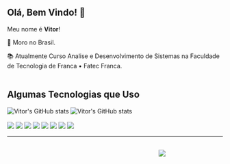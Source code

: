 ## Olá, Bem Vindo! 👋
 Meu nome é <b>Vitor</b>!

 

:house_with_garden: Moro no Brasil.

:books: Atualmente Curso Analise e Desenvolvimento de Sistemas na Faculdade de Tecnologia de Franca • Fatec Franca.
<br><br>
## Algumas Tecnologias que Uso
![Vitor's GitHub stats](https://github-readme-stats.vercel.app/api?username=mr-lops&theme=dark)
![Vitor's GitHub stats](https://github-readme-stats.vercel.app/api/top-langs/?username=mr-lops&theme=dark)
<br><br>
<img src="https://img.shields.io/badge/Python-3776AB?style=for-the-badge&logo=python&logoColor=white" />
<img src="https://img.shields.io/badge/C%2B%2B-00599C?style=for-the-badge&logo=c%2B%2B&logoColor=white" />
<img src="https://img.shields.io/badge/TensorFlow-FF6F00?style=for-the-badge&logo=TensorFlow&logoColor=white" />
<img src="https://img.shields.io/badge/scikit_learn-F7931E?style=for-the-badge&logo=scikit-learn&logoColor=white" />
<img src="https://img.shields.io/badge/Numpy-777BB4?style=for-the-badge&logo=numpy&logoColor=white" />
<img src="https://img.shields.io/badge/Pandas-2C2D72?style=for-the-badge&logo=pandas&logoColor=white" />
<img src="https://img.shields.io/badge/MySQL-005C84?style=for-the-badge&logo=mysql&logoColor=white" />
<img src="https://img.shields.io/badge/MongoDB-white?style=for-the-badge&logo=mongodb&logoColor=4EA94B" />
<!--
<img src="https://img.shields.io/badge/fastapi-109989?style=for-the-badge&logo=FASTAPI&logoColor=white" />
<img src="https://img.shields.io/badge/Airflow-017CEE?style=for-the-badge&logo=Apache%20Airflow&logoColor=white" />
-->
<hr>
<br>
&emsp;&emsp;&emsp;&emsp;&emsp;&emsp;&emsp;&emsp;&emsp;&emsp;&emsp;&emsp;&emsp;&emsp;&emsp;&emsp;&emsp;&emsp;&emsp;&emsp;&emsp;&emsp;&emsp;&emsp;&emsp;
<a href="https://www.linkedin.com/in/vitor-s-lopes" >
<img src="https://img.shields.io/badge/LinkedIn-0077B5?style=for-the-badge&logo=linkedin&logoColor=white" />
 </a>

